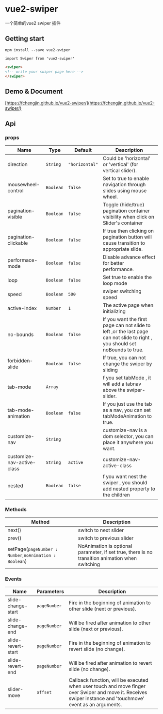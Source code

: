 # vue2-swiper
 一个简单的vue2 swiper 插件

## Getting start
```bush
npm install --save vue2-swiper
```
```javascrit
import Swiper from 'vue2-swiper'
```
```html
<swiper>
<!-- write your swiper page here -->
</swiper>
```
## Demo & Document
[https://fchengjin.github.io/vue2-swiper/](https://fchengjin.github.io/vue2-swiper/)
## Api
### props
| Name                 | Type      | Default      | Description                                                        |
|----------------------|-----------|--------------|--------------------------------------------------------------------|
| direction            | `String`  | `"horizontal"` | Could be 'horizontal' or 'vertical' (for vertical slider).         |
| mousewheel-control   | `Boolean` | `false`       | Set to true to enable navigation through slides using mouse wheel. |
| pagination-visible   | `Boolean` | `false`      | Toggle (hide/true) pagination container visibility when click on Slider's container    |
| pagination-clickable | `Boolean` | `false`      | If true then clicking on pagination button will cause transition to appropriate slide. |
| performace-mode      | `Boolean` | `false`      | Disable advance effect for better performance.                     |
| loop                 | `Boolean` | `false`      | Set true to enable the loop mode                         |
| speed                | `Boolean` | `500`        | swiper switching speed |
| active-index          | `Number`  |    `1`       | The active page when initializing |
| no-bounds            | `Boolean` | `false`      | If you want the first page can not slide to left ,or the last page can not slide to right , you should set noBounds to true. |
| forbidden-slide      | `Boolean` | `false`      | If true, you can not change the swiper by sliding  |
| tab-mode  | `Array`  |           | f you set tabMode , it will add a tabnav above the swiper-slider. |
| tab-mode-animation   | `Boolean` | `false`      |  If you just use the tab as a nav, you can set tabModeAnimation to true. |
| customize-nav  | `String`  | | customize-nav is a dom selector, you can place it anywhere you want.  |
| customize-nav-active-class | `String`  |   `active`   |  customize-nav-active-class |
| nested                | `Boolean` |    `false`   | f you want nest the swiper , you should add nested property to the children |

### Methods
| Method            | Description              |
|-------------------|--------------------------|
| next()            | switch to next slider            |
| prev()            | switch to previous slider        |
| setPage(`pageNumber : Number`,`noAnimation : Boolean`) | NoAnimation is optional parameter, if set true, there is no transition animation when switching|

### Events
| Name                            | Parameters | Description                                                                                                                                                  |
|--------------------|------------|--------------------------------------------------------------------------------------------------------------------------------------------------------------|
| slide-change-start | `pageNumber`     | Fire in the beginning of animation to other slide (next or previous).                                                                                        |
| slide-change-end   | `pageNumber`     | Will be fired after animation to other slide (next or previous).                                                                                             |
| slide-revert-start | `pageNumber`     | Fire in the beginning of animation to revert slide (no change).                                                                                              |
| slide-revert-end   | `pageNumber`     | Will be fired after animation to revert slide (no change).                                                                                                   |
| slider-move        | `offset`         | Callback function, will be executed when user touch and move finger over Swiper and move it. Receives swiper instance and 'touchmove' event as an arguments. |